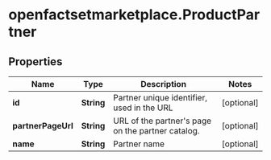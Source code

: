 # openfactsetmarketplace.ProductPartner

## Properties

Name | Type | Description | Notes
------------ | ------------- | ------------- | -------------
**id** | **String** | Partner unique identifier, used in the URL | [optional] 
**partnerPageUrl** | **String** | URL of the partner&#39;s page on the partner catalog. | [optional] 
**name** | **String** | Partner name | [optional] 


